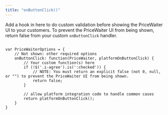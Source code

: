 ```yaml
---
title: "onButtonClick()"
---
```


Add a hook in here to do custom validation before showing the PriceWaiter UI to your customers. To prevent the PriceWaiter UI from being shown, return false from your custom `onButtonClick` handler.

<pre><code class="javascript">
var PriceWaiterOptions = {
    // Not shown: other required options
    onButtonClick: function(PriceWaiter, platformOnButtonClick) {
        // Your custom function(s) here
        if (!$('.i-agree').is(':checked')) {
            // NOTE: You must return an explicit false (not 0, null, or "") to prevent the PriceWaiter UI from being shown.
            return false;
        }

        // allow platform integration code to handle common cases
        return platformOnButtonClick();
    }
}
</code></pre>
